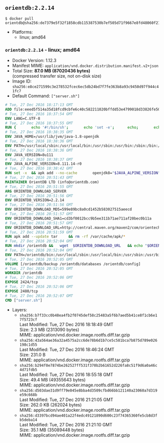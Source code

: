 ## `orientdb:2.2.14`

```console
$ docker pull orientdb@sha256:de7379e5f32f1858cdb115387530b7ef505d71f9667e8fd48060f21839cfe950
```

-	Platforms:
	-	linux; amd64

### `orientdb:2.2.14` - linux; amd64

-	Docker Version: 1.12.3
-	Manifest MIME: `application/vnd.docker.distribution.manifest.v2+json`
-	Total Size: **87.0 MB (87020436 bytes)**  
	(compressed transfer size, not on-disk size)
-	Image ID: `sha256:e8ce271599c3e278532fcec6ec5db24bd7f7fe363b8a93c9450d97f944c41fc7`
-	Default Command: `["server.sh"]`

```dockerfile
# Tue, 27 Dec 2016 18:17:13 GMT
ADD file:eeed5f514a35d18fcd9cbfe6c40c582211020bffdd53e4799018d33826fe5067 in / 
# Tue, 27 Dec 2016 18:37:54 GMT
ENV LANG=C.UTF-8
# Tue, 27 Dec 2016 18:37:55 GMT
RUN { 		echo '#!/bin/sh'; 		echo 'set -e'; 		echo; 		echo 'dirname "$(dirname "$(readlink -f "$(which javac || which java)")")"'; 	} > /usr/local/bin/docker-java-home 	&& chmod +x /usr/local/bin/docker-java-home
# Tue, 27 Dec 2016 18:38:35 GMT
ENV JAVA_HOME=/usr/lib/jvm/java-1.8-openjdk
# Tue, 27 Dec 2016 18:38:36 GMT
ENV PATH=/usr/local/sbin:/usr/local/bin:/usr/sbin:/usr/bin:/sbin:/bin:/usr/lib/jvm/java-1.8-openjdk/jre/bin:/usr/lib/jvm/java-1.8-openjdk/bin
# Tue, 27 Dec 2016 18:38:36 GMT
ENV JAVA_VERSION=8u111
# Tue, 27 Dec 2016 18:38:37 GMT
ENV JAVA_ALPINE_VERSION=8.111.14-r0
# Tue, 27 Dec 2016 18:38:42 GMT
RUN set -x 	&& apk add --no-cache 		openjdk8="$JAVA_ALPINE_VERSION" 	&& [ "$JAVA_HOME" = "$(docker-java-home)" ]
# Tue, 27 Dec 2016 20:51:43 GMT
MAINTAINER OrientDB LTD (info@orientdb.com)
# Tue, 27 Dec 2016 20:51:55 GMT
ARG ORIENTDB_DOWNLOAD_SERVER
# Tue, 27 Dec 2016 20:51:56 GMT
ENV ORIENTDB_VERSION=2.2.14
# Tue, 27 Dec 2016 20:51:56 GMT
ENV ORIENTDB_DOWNLOAD_MD5=599e89bc8a0cd1452b583027515aeecd
# Tue, 27 Dec 2016 20:51:57 GMT
ENV ORIENTDB_DOWNLOAD_SHA1=cd3bf0012bcc9b5ee311b71ae711af20bec0b11a
# Tue, 27 Dec 2016 20:51:57 GMT
ENV ORIENTDB_DOWNLOAD_URL=http://central.maven.org/maven2/com/orientechnologies/orientdb-community/2.2.14/orientdb-community-2.2.14.tar.gz
# Tue, 27 Dec 2016 20:51:59 GMT
RUN apk add --update tar     && rm -rf /var/cache/apk/*
# Tue, 27 Dec 2016 20:52:04 GMT
RUN mkdir /orientdb &&   wget  $ORIENTDB_DOWNLOAD_URL   && echo "$ORIENTDB_DOWNLOAD_MD5 *orientdb-community-$ORIENTDB_VERSION.tar.gz" | md5sum -c -   && echo "$ORIENTDB_DOWNLOAD_SHA1 *orientdb-community-$ORIENTDB_VERSION.tar.gz" | sha1sum -c -   && tar -xvzf orientdb-community-$ORIENTDB_VERSION.tar.gz -C /orientdb --strip-components=1   && rm orientdb-community-$ORIENTDB_VERSION.tar.gz   && rm -rf /orientdb/databases/*
# Tue, 27 Dec 2016 20:52:04 GMT
ENV PATH=/orientdb/bin:/usr/local/sbin:/usr/local/bin:/usr/sbin:/usr/bin:/sbin:/bin:/usr/lib/jvm/java-1.8-openjdk/jre/bin:/usr/lib/jvm/java-1.8-openjdk/bin
# Tue, 27 Dec 2016 20:52:05 GMT
VOLUME [/orientdb/backup /orientdb/databases /orientdb/config]
# Tue, 27 Dec 2016 20:52:05 GMT
WORKDIR /orientdb
# Tue, 27 Dec 2016 20:52:06 GMT
EXPOSE 2424/tcp
# Tue, 27 Dec 2016 20:52:06 GMT
EXPOSE 2480/tcp
# Tue, 27 Dec 2016 20:52:07 GMT
CMD ["server.sh"]
```

-	Layers:
	-	`sha256:b7f33cc0b48ea4fb2f0745def58c25483a5f6b7aed5b41ce8f1cb6e17f5723cf`  
		Last Modified: Tue, 27 Dec 2016 18:18:49 GMT  
		Size: 2.3 MB (2313090 bytes)  
		MIME: application/vnd.docker.image.rootfs.diff.tar.gzip
	-	`sha256:43a564ae36a32a4575a2cc6de78b6d1b7ce5c581bca7b875d789e026198c1d55`  
		Last Modified: Tue, 27 Dec 2016 18:46:24 GMT  
		Size: 231.0 B  
		MIME: application/vnd.docker.image.rootfs.diff.tar.gzip
	-	`sha256:b294f0e7874be262527ff531f370b2b61652d226fa8c51f9d6a0a46c4d71fdb5`  
		Last Modified: Tue, 27 Dec 2016 18:55:18 GMT  
		Size: 49.4 MB (49355643 bytes)  
		MIME: application/vnd.docker.image.rootfs.diff.tar.gzip
	-	`sha256:d503dae31d9ff79e045e8bba4d3509cfbd66bb121140a23060a7d319e59c668b`  
		Last Modified: Tue, 27 Dec 2016 21:21:05 GMT  
		Size: 262.0 KB (262024 bytes)  
		MIME: application/vnd.docker.image.rootfs.diff.tar.gzip
	-	`sha256:d3397bcd94ae401a22f4edc49121890d600c23f74365360fe5cb8d3fb5deba14`  
		Last Modified: Tue, 27 Dec 2016 21:21:10 GMT  
		Size: 35.1 MB (35089448 bytes)  
		MIME: application/vnd.docker.image.rootfs.diff.tar.gzip
